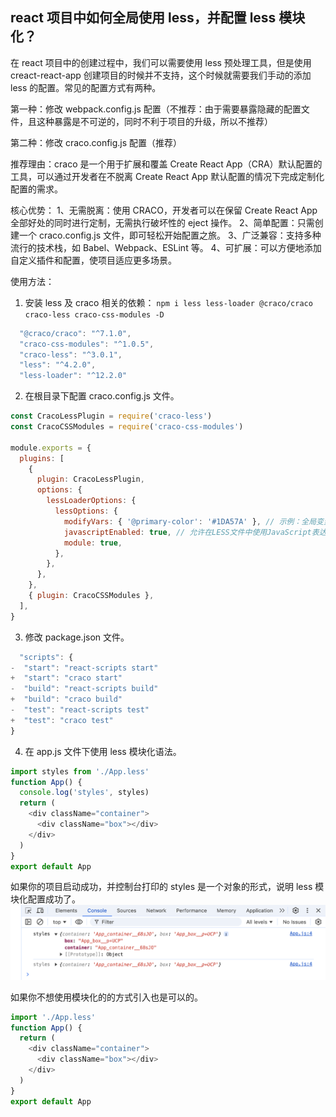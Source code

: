 ## react 项目中如何全局使用 less，并配置 less 模块化？

在 react 项目中的创建过程中，我们可以需要使用 less 预处理工具，但是使用 creact-react-app 创建项目的时候并不支持，这个时候就需要我们手动的添加 less 的配置。常见的配置方式有两种。

第一种：修改 webpack.config.js 配置（不推荐：由于需要暴露隐藏的配置文件，且这种暴露是不可逆的，同时不利于项目的升级，所以不推荐）

第二种：修改 craco.config.js 配置（推荐）

推荐理由：craco 是一个用于扩展和覆盖 Create React App（CRA）默认配置的工具，可以通过开发者在不脱离 Create React App 默认配置的情况下完成定制化配置的需求。

核心优势：
1、无需脱离：使用 CRACO，开发者可以在保留 Create React App 全部好处的同时进行定制，无需执行破坏性的 eject 操作。
2、简单配置：只需创建一个 craco.config.js 文件，即可轻松开始配置之旅。
3、广泛兼容：支持多种流行的技术栈，如 Babel、Webpack、ESLint 等。
4、可扩展：可以方便地添加自定义插件和配置，使项目适应更多场景。

使用方法：

1. 安装 less 及 craco 相关的依赖： `npm i less less-loader @craco/craco craco-less craco-css-modules -D`

```js
  "@craco/craco": "^7.1.0",
  "craco-css-modules": "^1.0.5",
  "craco-less": "^3.0.1",
  "less": "^4.2.0",
  "less-loader": "^12.2.0"
```

2. 在根目录下配置 craco.config.js 文件。

```js
const CracoLessPlugin = require('craco-less')
const CracoCSSModules = require('craco-css-modules')

module.exports = {
  plugins: [
    {
      plugin: CracoLessPlugin,
      options: {
        lessLoaderOptions: {
          lessOptions: {
            modifyVars: { '@primary-color': '#1DA57A' }, // 示例：全局变量
            javascriptEnabled: true, // 允许在LESS文件中使用JavaScript表达式
            module: true,
          },
        },
      },
    },
    { plugin: CracoCSSModules },
  ],
}
```

3. 修改 package.json 文件。

```js
  "scripts": {
-  "start": "react-scripts start"
+  "start": "craco start"
-  "build": "react-scripts build"
+  "build": "craco build"
-  "test": "react-scripts test"
+  "test": "craco test"
}
```

4. 在 app.js 文件下使用 less 模块化语法。

```js
import styles from './App.less'
function App() {
  console.log('styles', styles)
  return (
    <div className="container">
      <div className="box"></div>
    </div>
  )
}
export default App
```

如果你的项目启动成功，并控制台打印的 styles 是一个对象的形式，说明 less 模块化配置成功了。
![alt text](../../images/configure-less-01.png)

如果你不想使用模块化的的方式引入也是可以的。

```js
import './App.less'
function App() {
  return (
    <div className="container">
      <div className="box"></div>
    </div>
  )
}
export default App
```
